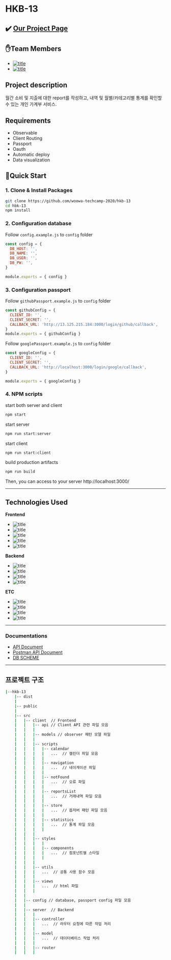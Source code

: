 # HKB-13

## ✔️ [Our Project Page](http://ec2-13-125-215-184.ap-northeast-2.compute.amazonaws.com:3000/login)

## ✋Team Members
- [![title](https://img.shields.io/badge/DEVLOPER-노기진-123456)](https://github.com/nohgijin)
- [![title](https://img.shields.io/badge/DEVLOPER-한규현-123456)](https://github.com/dnacu)

## Project description
월간 소비 및 지출에 대한 report를 작성하고, 내역 및 월별/카테고리별 통계를 확인할 수 있는 개인 가계부 서비스.

## Requirements
- Observable
- Client Routing
- Passport
- Oauth
- Automatic deploy
- Data visualization

## 🧞Quick Start
### 1. Clone & Install Packages
```bash
git clone https://github.com/woowa-techcamp-2020/hkb-13
cd hbk-13
npm install
```

### 2. Configuration database
Follow `config.example.js` to `config` folder
```js
const config = {
  DB_HOST: '',
  DB_NAME: '',
  DB_USER: '',
  DB_PW: '',
}

module.exports = { config }
```

### 3. Configuration passport
Follow `githubPassport.example.js` to `config` folder
```js
const githubConfig = {
  CLIENT_ID: '',
  CLIENT_SECRET: '',
  CALLBACK_URL: 'http://13.125.215.184:3000/login/github/callback',
}
module.exports = { githubConfig }
```

Follow `googlePassport.example.js` to `config` folder
```js
const googleConfig = {
  CLIENT_ID: '',
  CLIENT_SECRET: '',
  CALLBACK_URL: 'http://localhost:3000/login/google/callback',
}

module.exports = { googleConfig }
```

### 4. NPM scripts
start both server and client
```bash
npm start
```
start server
```bash
npm run start:server
```
start client
```bash
npm run start:client
```
build production artifacts
```bash
npm run build
```
Then, you can access to your server http://localhost:3000/

------

## Technologies Used
**Frontend**
- ![title](https://img.shields.io/badge/-HTML5-E34F26?&logo=html5&logoColor=white)
- ![title](https://img.shields.io/badge/-SCSS-CC6699?&logo=Sass&logoColor=white)
- ![title](https://img.shields.io/badge/-Vanila_javascript-EDD63F?&logo=javascript&logoColor=white)
- ![title](https://img.shields.io/badge/-Webpack-7ac5f1?&logo=Webpack&logoColor=white)
- ![title](https://img.shields.io/badge/-Babel-eece4f?&logo=Babel&logoColor=white)

**Backend**
- ![title](https://img.shields.io/badge/-Node.js-339933?&logo=Node.js&logoColor=white)
- ![title](https://img.shields.io/badge/-Passport-4479A1?&logo=Passport&logoColor=white)
- ![title](https://img.shields.io/badge/-Express-191919?&logo=Node.js&logoColor=white)
- ![title](https://img.shields.io/badge/-MySQL-4479A1?&logo=MySQL&logoColor=white)

**ETC**
- ![title](https://img.shields.io/badge/-EC2-232F3E?&logo=Amazon-AWS&logoColor=white)
- ![title](https://img.shields.io/badge/-Github-181717?&logo=Github&logoColor=white)
- ![title](https://img.shields.io/badge/-Slack-4A154B?&logo=Slack&logoColor=white)
- ![title](https://img.shields.io/badge/-Postman-4A154B?&logo=Postman&logoColor=white)

------

### Documentations
- [API Document](https://github.com/woowa-techcamp-2020/hkb-13/issues/2)
- [Postman API Document](https://documenter.getpostman.com/view/8220125/T1Dv6ZKB?version=latest)
- [DB SCHEME](https://github.com/woowa-techcamp-2020/hkb-13/issues/1)

------

## 프로젝트 구조
```bash
|--hkb-13
    |-- dist  
    |
    |-- public
    |
    |-- src
    |   |-- client  // Frontend
    |   |   |-- api // Client API 관련 파일 모음
    |   |   |
    |   |   |-- models // observer 패턴 모델 파일
    |   |   |
    |   |   |-- scripts
    |   |   |   |-- calendar
    |   |   |   |   ...  // 캘린더 파일 모음
    |   |   |   |
    |   |   |   |-- navigation
    |   |   |   |   ...  // 네이게이션 파일
    |   |   |   |
    |   |   |   |-- notFound
    |   |   |   |   ...  // 오류 파일
    |   |   |   |
    |   |   |   |-- reportsList  
    |   |   |   |   ...  // 거래내역 파일 모음
    |   |   |   |
    |   |   |   |-- store
    |   |   |   |   ...  // 옵저버 패턴 파일 모음
    |   |   |   |
    |   |   |   |-- statistics
    |   |   |   |   ...  // 통계 파일 모음
    |   |   |   |
    |   |   |
    |   |   |-- styles
    |   |   |   |
    |   |   |   |-- components
    |   |   |   |   ...  // 컴포넌트별 스타일
    |   |   |   |
    |   |   |
    |   |   |-- utils
    |   |   |   ...  // 공통 사용 함수 모음
    |   |   |
    |   |   |-- views
    |   |   |   ...  // html 파일
    |   |   |    
    |   |
    |   |-- config // database, passport config 파일 모음
    |   |
    |   |-- server  // Backend
    |   |   |
    |   |   |-- controller
    |   |   |   ...  // 라우터 요청에 따른 작업 처리
    |   |   |
    |   |   |-- model
    |   |   |   ...  // 데이터베이스 작업 처리
    |   |   |
    |   |   |-- router
    |   |   |

